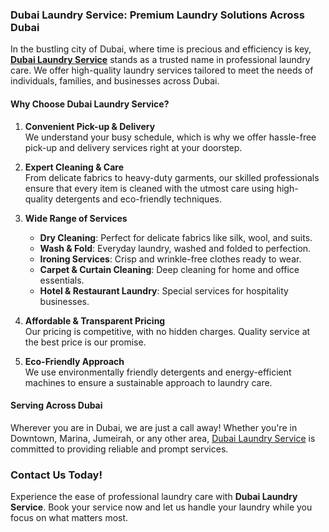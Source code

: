 <h3 data-start="47" data-end="118"><strong data-start="51" data-end="116">Dubai Laundry Service: Premium Laundry Solutions Across Dubai</strong></h3>
<p data-start="120" data-end="400">In the bustling city of Dubai, where time is precious and efficiency is key, <a title="Dubai laundry Service" href="https://dubailaundryservice.ae/"><strong>Dubai Laundry Service</strong></a> stands as a trusted name in professional laundry care. We offer high-quality laundry services tailored to meet the needs of individuals, families, and businesses across Dubai.</p>
<h4 data-start="402" data-end="446"><strong data-start="407" data-end="444">Why Choose Dubai Laundry Service?</strong></h4>
<ol data-start="448" data-end="1580">
<li data-start="448" data-end="613">
<p data-start="451" data-end="613"><strong data-start="451" data-end="484">Convenient Pick-up &amp; Delivery</strong><br data-start="484" data-end="487" /> We understand your busy schedule, which is why we offer hassle-free pick-up and delivery services right at your doorstep.</p>
</li>
<li data-start="615" data-end="837">
<p data-start="618" data-end="837"><strong data-start="618" data-end="644">Expert Cleaning &amp; Care</strong><br data-start="644" data-end="647" /> From delicate fabrics to heavy-duty garments, our skilled professionals ensure that every item is cleaned with the utmost care using high-quality detergents and eco-friendly techniques.</p>
</li>
<li data-start="839" data-end="1270">
<p data-start="842" data-end="870"><strong data-start="842" data-end="868">Wide Range of Services</strong></p>
<ul data-start="874" data-end="1270">
<li data-start="874" data-end="952"><strong data-start="876" data-end="892">Dry Cleaning</strong>: Perfect for delicate fabrics like silk, wool, and suits.</li>
<li data-start="956" data-end="1027"><strong data-start="958" data-end="973">Wash &amp; Fold</strong>: Everyday laundry, washed and folded to perfection.</li>
<li data-start="1031" data-end="1102"><strong data-start="1033" data-end="1053">Ironing Services</strong>: Crisp and wrinkle-free clothes ready to wear.</li>
<li data-start="1106" data-end="1186"><strong data-start="1108" data-end="1137">Carpet &amp; Curtain Cleaning</strong>: Deep cleaning for home and office essentials.</li>
<li data-start="1190" data-end="1270"><strong data-start="1192" data-end="1222">Hotel &amp; Restaurant Laundry</strong>: Special services for hospitality businesses.</li>
</ul>
</li>
<li data-start="1272" data-end="1420">
<p data-start="1275" data-end="1420"><strong data-start="1275" data-end="1311">Affordable &amp; Transparent Pricing</strong><br data-start="1311" data-end="1314" /> Our pricing is competitive, with no hidden charges. Quality service at the best price is our promise.</p>
</li>
<li data-start="1422" data-end="1580">
<p data-start="1425" data-end="1580"><strong data-start="1425" data-end="1450">Eco-Friendly Approach</strong><br data-start="1450" data-end="1453" /> We use environmentally friendly detergents and energy-efficient machines to ensure a sustainable approach to laundry care.</p>
</li>
</ol>
<h4 data-start="1582" data-end="1613"><strong data-start="1587" data-end="1611">Serving Across Dubai</strong></h4>
<p data-start="1614" data-end="1814">Wherever you are in Dubai, we are just a call away! Whether you're in Downtown, Marina, Jumeirah, or any other area, <a href="https://dubailaundryservice.ae/">Dubai Laundry Service</a>&nbsp;is committed to providing reliable and prompt services.</p>
<h3 data-start="1816" data-end="1843"><strong data-start="1820" data-end="1841">Contact Us Today!</strong></h3>
<p data-start="1844" data-end="2017">Experience the ease of professional laundry care with <strong data-start="1898" data-end="1923">Dubai Laundry Service</strong>. Book your service now and let us handle your laundry while you focus on what matters most.</p>
